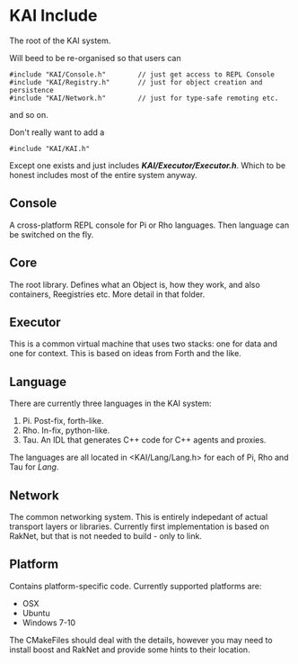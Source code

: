 # KAI Include

The root of the KAI system.

Will beed to be re-organised so that users can

	#include "KAI/Console.h"		// just get access to REPL Console
	#include "KAI/Registry.h"		// just for object creation and persistence
	#include "KAI/Network.h"		// just for type-safe remoting etc.

and so on.

Don't really want to add a

	#include "KAI/KAI.h"

Except one exists and just includes ***KAI/Executor/Executor.h***. Which to be honest includes most of the entire system anyway.

## Console
A cross-platform REPL console for Pi or Rho languages. Then language can be switched on the fly.

## Core
The root library. Defines what an Object is, how they work, and also containers, Reegistries etc. More detail in that folder.

## Executor
This is a common virtual machine that uses two stacks: one for data and one for context. This is based on ideas from Forth and the like.

## Language
There are currently three languages in the KAI system:

1. Pi. Post-fix, forth-like.
2. Rho. In-fix, python-like.
3. Tau. An IDL that generates C++ code for C++ agents and proxies.

The languages are all located in <KAI/Lang/Lang.h> for each of Pi, Rho and Tau for _Lang_.

## Network
The common networking system. This is entirely indepedant of actual transport layers or libraries. Currently first implementation is based on RakNet, but that is not needed to build - only to link.

## Platform
Contains platform-specific code. Currently supported platforms are:

* OSX
* Ubuntu
* Windows 7-10

The CMakeFiles should deal with the details, however you may need to install boost and RakNet and provide some hints to their location.
